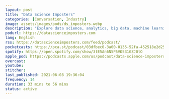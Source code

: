 ```yaml
---
layout: post
title: "Data Science Imposters"
categories: [Conversation, Industry]
image: assets/images/pods/ds_imposters.webp
description: "Explore data science, analytics, big data, machine learning as we discuss these topics. Join us on our journey."
podurl: https://datascienceimposters.com
lang: English
rss: https://datascienceimposters.com/feed/podcast/
pocketcasts: https://pca.st/podcast/03dfbec0-3a00-0135-52fa-452518e2d253
spotify: https://open.spotify.com/show/3tE5An6N5P5VK531GZJ0tO
apple_pod: https://podcasts.apple.com/us/podcast/data-science-imposters-podcast/id1249728040
overcast:
youtube:
stitcher:
last_published: 2021-06-08 19:36:04
frequency: 14
duration: 33 mins to 56 mins
status: active
---
```

